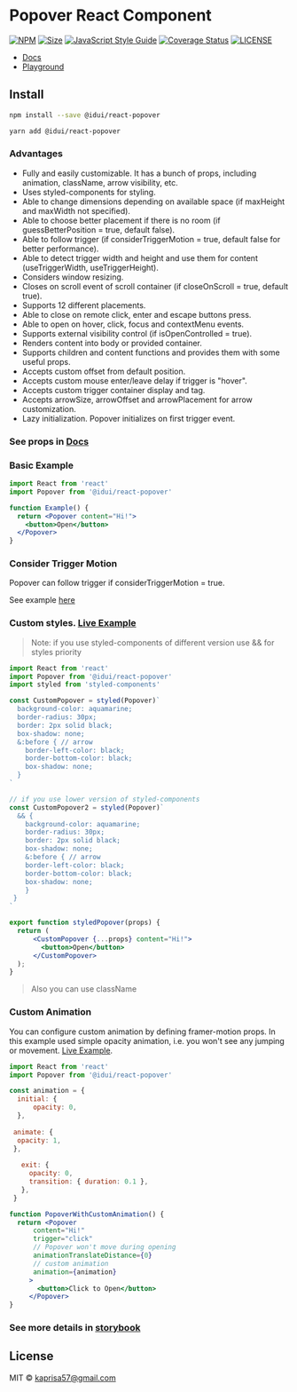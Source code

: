 # Popover React Component

[![NPM](https://img.shields.io/npm/v/@idui/react-popover.svg)](https://www.npmjs.com/package/@idui/react-popover/)
[![Size](https://img.shields.io/bundlephobia/min/@idui/react-popover)](https://www.npmjs.com/package/@idui/react-popover)
[![JavaScript Style Guide](https://img.shields.io/badge/code_style-standard-brightgreen.svg)](https://standardjs.com)
[![Coverage Status](https://coveralls.io/repos/github/id-ui/react-popover/badge.svg?branch=main)](https://coveralls.io/github/id-ui/react-popover?branch=main)
[![LICENSE](https://img.shields.io/github/license/id-ui/react-popover)](https://github.com/id-ui/react-popover/blob/main/LICENSE)

- [Docs](https://id-ui.github.io/react-popover/?path=/docs/popover--playground)
- [Playground](https://id-ui.github.io/react-popover/?path=/story/popover--playground)

## Install

```bash
npm install --save @idui/react-popover
```

```bash
yarn add @idui/react-popover
```

### Advantages
- Fully and easily customizable. It has a bunch of props, including animation, className, arrow visibility, etc.
- Uses styled-components for styling.
- Able to change dimensions depending on available space (if maxHeight and maxWidth not specified).
- Able to choose better placement if there is no room (if guessBetterPosition = true, default false).
- Able to follow trigger (if considerTriggerMotion = true, default false for better performance).
- Able to detect trigger width and height and use them for content (useTriggerWidth, useTriggerHeight).
- Considers window resizing.
- Closes on scroll event of scroll container (if closeOnScroll = true, default true).
- Supports 12 different placements.
- Able to close on remote click, enter and escape buttons press.
- Able to open on hover, click, focus and contextMenu events. 
- Supports external visibility control (if isOpenControlled = true).
- Renders content into body or provided container.
- Supports children and content functions and provides them with some useful props.
- Accepts custom offset from default position.
- Accepts custom mouse enter/leave delay if trigger is "hover".
- Accepts custom trigger container display and tag.
- Accepts arrowSize, arrowOffset and arrowPlacement for arrow customization.
- Lazy initialization. Popover initializes on first trigger event.


### See props in [Docs](https://id-ui.github.io/react-popover/?path=/docs/popover--playground)


### Basic Example

```jsx
import React from 'react'
import Popover from '@idui/react-popover'

function Example() {
  return <Popover content="Hi!">
    <button>Open</button>
  </Popover>
}
```

### Consider Trigger Motion
Popover can follow trigger if considerTriggerMotion = true.

See example [here](https://id-ui.github.io/react-popover/?path=/docs/popover--drag)


### Custom styles. [Live Example](https://id-ui.github.io/react-popover/?path=/docs/popover--styled-popover)

> Note: if you use styled-components of different version use && for styles priority

```jsx
import React from 'react'
import Popover from '@idui/react-popover'
import styled from 'styled-components'

const CustomPopover = styled(Popover)`
  background-color: aquamarine;
  border-radius: 30px;
  border: 2px solid black;
  box-shadow: none;
  &:before { // arrow
    border-left-color: black;
    border-bottom-color: black;
    box-shadow: none;
  }
`

// if you use lower version of styled-components
const CustomPopover2 = styled(Popover)`
  && {
    background-color: aquamarine;
    border-radius: 30px;
    border: 2px solid black;
    box-shadow: none;
    &:before { // arrow
    border-left-color: black;
    border-bottom-color: black;
    box-shadow: none;
    }
 }
`

export function styledPopover(props) {
  return (
      <CustomPopover {...props} content="Hi!">
        <button>Open</button>
      </CustomPopover>
  );
}
```

> Also you can use className

### Custom Animation
You can configure custom animation by defining framer-motion props. In this example used simple opacity animation, i.e. you won't see any jumping or movement. [Live Example](https://id-ui.github.io/react-popover/?path=/docs/popover--popover-with-custom-simple-animation).

```jsx
import React from 'react'
import Popover from '@idui/react-popover'

const animation = {
  initial: {
      opacity: 0,
  },
   
 animate: {
  opacity: 1,
 },
   
   exit: {
     opacity: 0,
     transition: { duration: 0.1 },
   },
 }

function PopoverWithCustomAnimation() {
  return <Popover
      content="Hi!"
      trigger="click"
      // Popover won't move during opening
      animationTranslateDistance={0}
      // custom animation
      animation={animation}
     >
       <button>Click to Open</button>
     </Popover>
}
```

### See more details in [storybook](https://id-ui.github.io/react-popover/?path=/docs/popover--playground)

## License

MIT © [kaprisa57@gmail.com](https://github.com/id-ui)